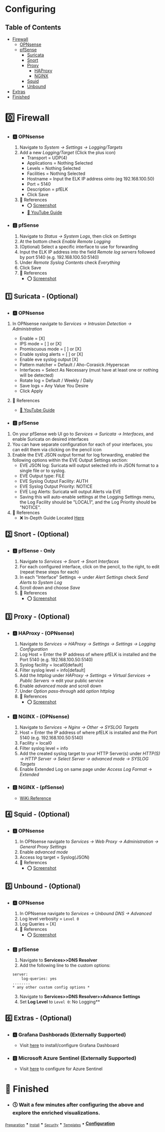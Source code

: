 # Configuring 
## Table of Contents
- [Firewall](#zero-firewall)
  - [OPNsense](#a-opnsense)
  - [pfSense](#b-pfsense)
    - [Suricata](#one-suricata---optional)
    - [Snort](#two-snort---optional)
    - [Proxy](#three-proxy---optional)
      - [HAProxy](#a-haproxy---opnsense)
      - [NGINX](#b-nginx---opnsense)
    - [Squid](#four-squid---optional)
    - [Unbound](#five-unbound---optional)
- [Extras](#six-extras---optional)
- [Finished](#seven-finished)

# :zero: Firewall 
- ### :a: OPNsense 
  1. Navigate to _System -> Settings -> Logging/Targets_
  2. Add a new _Logging/Target_ (Click the plus icon)
      - Transport = UDP(4)
      - Applications = Nothing Selected
      - Levels = Nothing Selected
      - Facilities = Nothing Selected
      - Hostname = Input the ELK IP address ointo (eg 192.168.100.50)
      - Port = 5140
      - Description = pfELK
      - Click Save    
  3. :pushpin: References
      - :o: [Screenshot](https://raw.githubusercontent.com/pfelk/pfelk/main/Images/opnsense-remote.png)
      - [:movie_camera: YouTube Guide](https://youtu.be/KV27ouVUGuc?t=369)

- ### :b: pfSense 
  1. Navigate to _Status -> System Logs_, then click on _Settings_
  2. At the bottom check _Enable Remote Logging_
  3. (Optional) Select a specific interface to use for forwarding
  4. Input the ELK IP address into the field _Remote log servers_ followed by port 5140 (e.g. 192.168.100.50:5140)
  5. Under _Remote Syslog Contents_ check _Everything_
  6. Click Save
  7. :pushpin: References
      - :o: [Screenshot](https://raw.githubusercontent.com/pfelk/pfelk/main/Images/pfsenselogs.png)

## :one: Suricata - (Optional)
- ### :a: OPNsense     
 1. In OPNsense navigate to _Services -> Intrusion Detection -> Administration_
     - Enable = [X]
     - IPS mode = [ ] or [X]
     - Promiscuous mode = [ ] or [X]
     - Enable syslog alerts = [ ] or [X]
     - Enable eve syslog output [X]
     - Pattern matcher = Default / Aho-Corasick /Hyperscan
     - Interfaces = Select As Necessary (must have at least one or nothing will be detected)
     - Rotate log = Default / Weekly / Daily
     - Save logs = Any Value You Desire
     - Click Apply
   
  2. :pushpin: References 
     - [:movie_camera: YouTube Guide](https://raw.githubusercontent.com/pfelk/pfelk/main/Images/opnsense-suricata.PNG)

- ### :b: pfSense 
 1. On your pfSense web UI go to _Services -> Suricata -> Interfaces_, and enable Suricata on desired interfaces
 2. You can have separate configuration for each of your interfaces, you can edit them via clicking on the pencil icon
 3. Enable the EVE JSON output format for log forwarding, enabled the following options within the EVE Output Settings section:
     - EVE JSON log: Suricata will output selected info in JSON format to a single file or to syslog. 
     - EVE Output type: FILE
     - EVE Syslog Output Facility: AUTH
     - EVE Syslog Output Priority: NOTICE 
     - EVE Log Alerts: Suricata will output Alerts via EVE
     - Saving this will auto-enable settings at the Logging Settings menu, the Log Facility should be "LOCAL1", and the Log Priority should be "NOTICE".
  4. :pushpin: References
     - :x: In-Depth Guide Located [Here](https://github.com/pfelk/pfelk/wiki/How-To:-Suricata-on-pfSense)

## :two: Snort - (Optional)
- ### :a: pfSense - Only
   1. Navigate to _Services -> Snort -> Snort Interfaces_
   2. For each configured interface, click on the pencil, to the right, to edit (repeat these steps for each)
   3. In each "Interface" Settings -> under _Alert Settings_ check _Send Alerts to System Log_
   4. Scroll down and choose _Save_
   5. :pushpin:  References 
       - :o: [Screenshot](https://raw.githubusercontent.com/pfelk/pfelk/main/Images/snort-log-settings.png)

## :three: Proxy - (Optional)
- ### :a: HAProxy - (OPNsense)
   1. Navigate to _Services -> HAProxy -> Settings -> Settings -> Logging Configuration_
   2. Log Host = Enter the IP address of where pfELK is installed and the Port 5140 (e.g. 192.168.100.50:5140)
   3. Syslog facility = local0[default]
   4. Filter syslog level = info[default]
   5. Add the _httplog_ under _HAProxy -> Settings -> Virtual Services -> Public Servers_ -> edit your public service
   6. Enable _advanced mode_ and scroll down
   7. Under _Option pass-through_ add _option httplog_
   8. :pushpin: References
       - :o: [Screenshot](https://raw.githubusercontent.com/pfelk/pfelk/main/Images/opnsense_haproxy_http_log.PNG)
       
- ### :b: NGINX - (OPNsense)
   1. Navigate to _Services -> Nginx -> Other -> SYSLOG Targets_
   2. Host = Enter the IP address of where pfELK is installed and the Port 5140 (e.g. 192.168.100.50:5140)
   3. Facility = local0
   4. Filter syslog level = info
   5. Add the created syslog target to your HTTP Server(s) under _HTTP(S) -> HTTP Server -> Select Server -> advanced mode -> SYSLOG Targets_
   6. Enable Extended Log on same page under _Access Log Format_ -> _Extended_
   
- ### :b: NGINX - (pfSense)
   - [WiKi Reference](https://github.com/pfelk/pfelk/wiki/How-To:-NGINX-on-pfSense)
   
## :four: Squid - (Optional)
- ### :a: OPNsense
   1. In OPNsense navigate to _Services -> Web Proxy -> Administration -> General Proxy Settings_
   2. Enable _advanced mode_
   3. Access log target = Syslog(JSON)
   4. :pushpin: References
       - :o: [Screenshot](https://raw.githubusercontent.com/pfelk/pfelk/main/Images/opnsense_squid_syslog.PNG)

## :five: Unbound - (Optional)
- ### :a: OPNsense
   1. In OPNsense navigate to _Services -> Unbound DNS -> Advanced_
   2. Log level verbosity = ```Level 0```
   3. Log Queries = [X]
   4. :pushpin: References
       - :o: [Screenshot](https://raw.githubusercontent.com/pfelk/pfelk/main/Images/unbound_logging.png)
   
- ### :b: pfSense
   1. Navigate to **Services>>DNS Resolver** 
   2. Add the following line to the custom options: 
   ```
   server:
       log-queries: yes
   ........
   * any other custom config options *
   ```
   3. Navigate to **Services>>DNS Resolver>>Advance Settings**
   4. Set **Log Level** to `Level 0`: No Logging**

## :six: Extras - (Optional)
- ### :a: Grafana Dashborads (Externally Supported)
  - Visit [here](https://github.com/b4b857f6ee/opnsense_grafana_dashboard) to install/configure Grafana Dashboard
- ### :b: Microsoft Azure Sentinel (Externally Supported)
  - Visit [here](https://github.com/noodlemctwoodle/pfsense-azure-sentinel) to configure for Azure Sentinel
 
# 🏁 Finished
- ### :clock5: Wait a few minutes after configuring the above and explore the enriched visualizations.

<sub>[Preparation](preparation.md)</sub> • <sub>[Install](install.md)</sub> • <sub>[Security](security.md)</sub> • <sub>[Templates](templates.md)</sub> • **[Configuration](configuration.md)**
